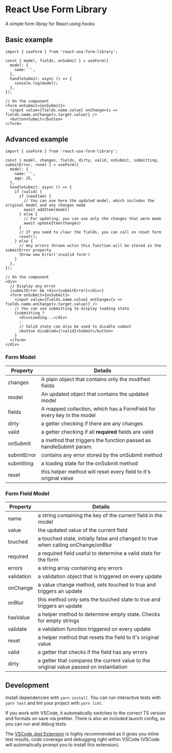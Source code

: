 # React Use Form Library

A simple form libray for React using hooks

## Basic example

```
import { useForm } from 'react-use-form-library';

const { model, fields, onSubmit } = useForm({
  model: {
    name: '',
  },
  handleSubmit: async () => {
    console.log(model);
  },
});

// On the component
<form onSubmit={onSubmit}>
  <input value={fields.name.value} onChange={v => fields.name.onChange(v.target.value)} />
  <button>Submit</button>
</form>
```

## Advanced example

```
import { useForm } from 'react-use-form-library';

const { model, changes, fields, dirty, valid, onSubmit, submitting, submitError, reset } = useForm({
  model: {
    name: '',
    age: 25,
  },
  handleSubmit: async () => {
    if (valid) {
      if (newItem) {
        // You can use here the updated model, which includes the original model and any changes made
        await addItem(model)
      } else {
        // For updating, you can use only the changes that were made
        await updateItem(changes)
      }
      // If you need to clear the fields, you can call on reset form
      reset();
    } else {
      // Any errors thrown witin this function will be stored in the submitError property
      throw new Error('invalid form')
    }
  },
});

// On the component
<div>
  // Display any error
  {submitError && <div>{submitError}</div>}
  <form onSubmit={onSubmit}>
    <input value={fields.name.value} onChange={v => fields.name.onChange(v.target.value)} />
    // You can use submitting to display loading state
    {submitting ? 
      <div>Loading...</div> 
      :
      // Valid state can also be used to disable submit
      <button disabled={!valid}>Submit</button>
    }
  </form>
</div>
```

### Form Model

Property | Details
--- | ---
changes | A plain object that contains only the modified fields
model | An updated object that contains the updated model
fields | A mapped collection, which has a FormField for every key in the model
dirty | a getter checking if there are any changes
valid | a getter checking if all **required** fields are valid
onSubmit | a method that triggers the function passed as handleSubmit param. 
submitError | contains any error stored by the onSubmit method
submitting | a loading state for the onSubmit method
reset | this helper method will reset every field to it's original value

### Form Field Model

Property | Details
--- | ---
name | a string containing the key of the current field in the model
value | the updated value of the current field
touched | a touched state, initially false and changed to true when calling onChange/onBlur
required | a required field useful to determine a valid state for the form
errors | a string array containing any errors
validation | a validation object that is triggered on every update
onChange | a value change method, sets touched to true and triggers an update
onBlur | this method only sets the touched state to true and triggers an update
hasValue | a helper method to determine empty state. Checks for empty strings
validate | a validation function triggered on every update
reset | a helper method that resets the field to it's original value
valid | a getter that checks if the field has any errors
dirty | a getter that compares the current value to the original value passed on instantiation

## Development

Install dependencies with `yarn install`. You can run interactive tests with `yarn test` and lint your project with `yarn lint`.

If you work with VSCode, it automatically switches to the correct TS version and formats on save via prettier. There is also an included launch config, so you can run and debug tests.

The [VSCode Jest Extension](https://github.com/jest-community/vscode-jest) is highly recommended as it gives you inline test results, code coverage and debugging right within VSCode (VSCode will automatically prompt you to install this extension).
